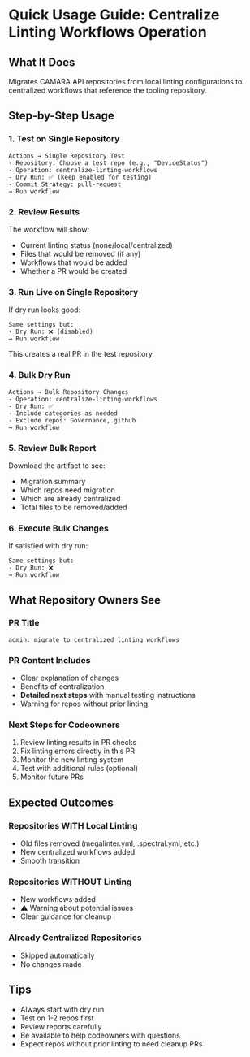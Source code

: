 # Quick Usage Guide: Centralize Linting Workflows Operation

## What It Does
Migrates CAMARA API repositories from local linting configurations to centralized workflows that reference the tooling repository.

## Step-by-Step Usage

### 1. Test on Single Repository
```
Actions → Single Repository Test
- Repository: Choose a test repo (e.g., "DeviceStatus")
- Operation: centralize-linting-workflows
- Dry Run: ✅ (keep enabled for testing)
- Commit Strategy: pull-request
→ Run workflow
```

### 2. Review Results
The workflow will show:
- Current linting status (none/local/centralized)
- Files that would be removed (if any)
- Workflows that would be added
- Whether a PR would be created

### 3. Run Live on Single Repository
If dry run looks good:
```
Same settings but:
- Dry Run: ❌ (disabled)
→ Run workflow
```
This creates a real PR in the test repository.

### 4. Bulk Dry Run
```
Actions → Bulk Repository Changes
- Operation: centralize-linting-workflows
- Dry Run: ✅
- Include categories as needed
- Exclude repos: Governance,.github
→ Run workflow
```

### 5. Review Bulk Report
Download the artifact to see:
- Migration summary
- Which repos need migration
- Which are already centralized
- Total files to be removed/added

### 6. Execute Bulk Changes
If satisfied with dry run:
```
Same settings but:
- Dry Run: ❌
→ Run workflow
```

## What Repository Owners See

### PR Title
`admin: migrate to centralized linting workflows`

### PR Content Includes
- Clear explanation of changes
- Benefits of centralization
- **Detailed next steps** with manual testing instructions
- Warning for repos without prior linting

### Next Steps for Codeowners
1. Review linting results in PR checks
2. Fix linting errors directly in this PR
3. Monitor the new linting system
4. Test with additional rules (optional)
5. Monitor future PRs

## Expected Outcomes

### Repositories WITH Local Linting
- Old files removed (megalinter.yml, .spectral.yml, etc.)
- New centralized workflows added
- Smooth transition

### Repositories WITHOUT Linting
- New workflows added
- ⚠️ Warning about potential issues
- Clear guidance for cleanup

### Already Centralized Repositories
- Skipped automatically
- No changes made

## Tips
- Always start with dry run
- Test on 1-2 repos first
- Review reports carefully
- Be available to help codeowners with questions
- Expect repos without prior linting to need cleanup PRs